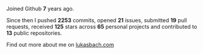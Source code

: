 Joined Github **7** years ago.

Since then I pushed **2253** commits, opened **21** issues, submitted **19** pull requests, received **125** stars across **65** personal projects and contributed to **13** public repositories.

Find out more about me on [lukasbach.com](https://lukasbach.com)
